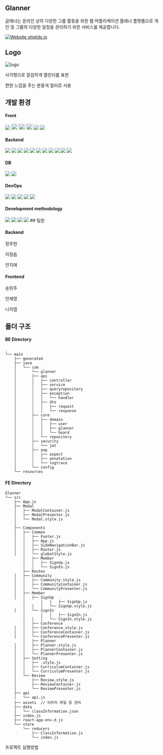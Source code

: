## Glanner

글래너는 온라인 상의 다양한 그룹 활동을 위한 웹 어플리케이션 플래너 플랫폼으로 개인 및 그룹의 다양한 일정을 관리하기 위한 서비스를 제공합니다.

[![Website shields.io](https://img.shields.io/website-up-down-green-red/http/querydsl.github.io.svg)](https://butter-node-0ad.notion.site/Glanner-b16e6b30b2d64e76b05c75cfccc0862f)

## Logo

![logo](http://localhost:3000/static/media/glannerLogo1.3190f666fb1ee6ffc4c2.png)

 사각형으로 깔끔하게 캘린더를 표현

편한 느낌을 주는 분홍색 컬러로 사용

## 개발 환경

#### Front
<img src="https://img.shields.io/badge/-MUI-007396?style=flat-square"/>
<img src="https://img.shields.io/badge/react-61DAFB?style=flat-square&logo=react&logoColor=black" height="20px">
<img src="https://img.shields.io/badge/React_router-CA4245?style=flat-square&logo=reactrouter&logoColor=white" height="20px">
<img src="https://img.shields.io/badge/redux-764ABC?style=flat-square&logo=redux&logoColor=white" height="20px">
<img src="https://img.shields.io/badge/-Axios-007396?style=flat-square"/>
<img src="https://img.shields.io/badge/-OpenVidu-007396?style=flat-square"/>

#### Backend
<img src="https://img.shields.io/badge/-JAVA-007396?style=flat-square&logo=java&logoColor=white">
<img src="https://img.shields.io/badge/-Spring Boot-6DB33F?style=flat-square&logo=SpringBoot&logoColor=white"/> 
<img src="https://img.shields.io/badge/-Spring%20Data%20JPA-6DB33F?style=flat-square&logo=Spring&logoColor=white"/>
<img src="https://img.shields.io/badge/-Querydsl-181717?style=flat-square&logo=github&logoColor=white"/>
<img src="https://img.shields.io/badge/-Spring%20Security-6DB33F?style=flat-square&logo=Spring&logoColor=white"/>
<img src="https://img.shields.io/badge/-Spring%20AOP-6DB33F?style=flat-square&logo=Spring&logoColor=white"/>
<img src="https://img.shields.io/badge/-JWT-007396?style=flat-square&logo=java&logoColor=white"/>
<img src="https://img.shields.io/badge/-JUnit5-007396?style=flat-square&logo=java&logoColor=white"/>
<img src="https://img.shields.io/badge/-Mockito-007396?style=flat-square&logo=java&logoColor=white"/>
<img src="https://img.shields.io/badge/-Swagger-85EA2D?style=flat-square&logo=Swagger&logoColor=black"/>
<img src="https://img.shields.io/badge/-Gradle-02303A?style=flat-square&logo=Gradle"/>

#### DB
<img src="https://img.shields.io/badge/-mariaDB-003545?style=flat-square&logo=mariaDB&logoColor=white">
<img src="https://img.shields.io/badge/-H2-181717?style=flat-square"/>

#### DevOps
<img src="https://img.shields.io/badge/-Amazon AWS-232F3E?style=flat-square&logo=AmazonAWS&logoColor=white"/>
<img src="https://img.shields.io/badge/-Docker-2496ED?style=flat-square&logo=Docker&logoColor=white"/>
<img src="https://img.shields.io/badge/-Ngnix-181717?style=flat-square"/>
<img src="https://img.shields.io/badge/-Jenkins-D24939?style=flat-square&logo=jenkins&logoColor=black"/>
<img src="https://img.shields.io/badge/-Jira-0052CC?style=flat-square&logo=jira&logoColor=black"/>

#### Development methodology
<img src="https://img.shields.io/badge/-Doamin%20Driven%20Desigin-181717?style=flat-square"/>
<img src="https://img.shields.io/badge/-SOLID-181717?style=flat-square"/>
<img src="https://img.shields.io/badge/-Test%20Driven%20Design-181717?style=flat-square"/>
<img src="https://img.shields.io/badge/-Agile-181717?style=flat-square"/>
## 팀원

#### Backend

정주헌

이정음

안지애

#### Frontend

송민주

안재영

나지엽

## 폴더 구조

#### BE Directory

```
.
└── main
    ├── generated
    ├── java
    │   └── com
    │       └── glanner
    │       ├── api
    │       │   ├── controller
    │       │   ├── service
    │       │   ├── queryrepository
    │       │   ├── exception
    │       │   │   └── handler
    │       │   ├── dto
    │       │   │   ├── request
    │       │   │   └── response
    │       ├── core
    │       │   ├── domain
    │       │   │   ├── user
    │       │   │   ├── glanner
    │       │   │   └── board
    │       │   └── repository
    │       ├── security
    │       │   └── jwt
    │       ├── aop
    │       │   ├── aspect
    │       │   ├── annotation
    │       │   └── logtrace
    │       └── config
    └── resources

```

#### FE Directory

```
Glanner
└── src
    ├── App.js
    ├── Modal
    │	├── ModalContainer.js
    │	├── ModalPresenter.js
    │	└── Modal.style.js
    │	
    ├── Components 
    │   ├── Common
    │   │   ├── Footer.js
    │   │   ├── App.js
    │   │   ├── SideNavigationBar.js
    │   │   ├── Router.js
    │   │   └── globalStyle.js
		│   ├── Member
		│   │   ├── SignUp.js
		│   │   └── SignIn.js
		├── Routes
    │   ├── Community
    │   │   ├── Community.style.js
    │   │   ├── CommunityContainer.js
    │   │   └── CommunityPresenter.js
    │   ├── Member
    │   │   ├── SignUp
		│		│   │   ├── SignUp.js
		│  	│   │   └── SignUp.style.js
    │   │   └── SignIn
		│		│   │   ├── SignIn.js
		│  	│   │   └── SignIn.style.js
		│   ├── Conference
    │   │   ├── Conference.style.js
    │   │   ├── ConferenceContainer.js
    │   │   └── ConferencePresenter.js
		│   ├── Planner
    │   │   ├── Planner.style.js
    │   │   ├── PlannerContainer.js
    │   │   └── PlannerPresenter.js
    │   ├── Setting
    │   │   ├── .style.js
    │   │   ├── CurriculumContainer.js
    │   │   └── CurriculumPresenter.js
    │   └── Review
    │       ├── Review.style.js
    │       ├── ReviewContainer.js
    │       └── ReviewPresenter.js
    ├── api
    │   └── api.js
    ├── assets  // 이미지 파일 등 관리
    ├── data
    │   └── classInformation.json
    ├── index.js
    ├── react-app-env.d.js
    └── store
        └── reducers
            ├── ClassInformation.js
            └── index.js
```

프로젝트 실행방법

